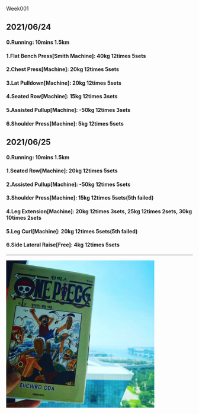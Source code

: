 Week001

## 2021/06/24

#### 0.Running: 10mins 1.5km
#### 1.Flat Bench Press\[Smith Machine\]: 40kg 12times 5sets
#### 2.Chest Press\[Machine\]: 20kg 12times 5sets
#### 3.Lat Pulldown\[Machine\]: 20kg 12times 5sets
#### 4.Seated Row\[Machine\]: 15kg 12times 3sets
#### 5.Assisted Pullup\[Machine\]: -50kg 12times 3sets
#### 6.Shoulder Press\[Machine\]: 5kg 12times 5sets

## 2021/06/25
#### 0.Running: 10mins 1.5km
#### 1.Seated Row\[Machine\]: 20kg 12times 5sets
#### 2.Assisted Pullup\[Machine\]: -50kg 12times 5sets
#### 3.Shoulder Press\[Machine\]: 15kg 12times 5sets(5th failed)
#### 4.Leg Extension\[Machine\]: 20kg 12times 3sets, 25kg 12times 2sets, 30kg 10times 2sets
#### 5.Leg Curl\[Machine\]: 20kg 12times 5sets(5th failed)
#### 6.Side Lateral Raise\[Free\]: 4kg 12times 5sets

---
<img src='./_resources/romance-dawn.png' width='400px' />

